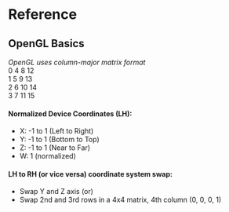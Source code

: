 # Reference
## OpenGL Basics

*OpenGL uses column-major matrix format*<br/>
0 4 8  12<br/>
1 5 9  13<br/>
2 6 10 14<br/>
3 7 11 15



#### Normalized Device Coordinates (LH):
- X: -1 to 1 (Left to Right)
- Y: -1 to 1 (Bottom to Top)
- Z: -1 to 1 (Near to Far)
- W:  1 (normalized)

#### LH to RH (or vice versa) coordinate system swap:
- Swap Y and Z axis (or)
- Swap 2nd and 3rd rows in a 4x4 matrix, 4th column (0, 0, 0, 1)